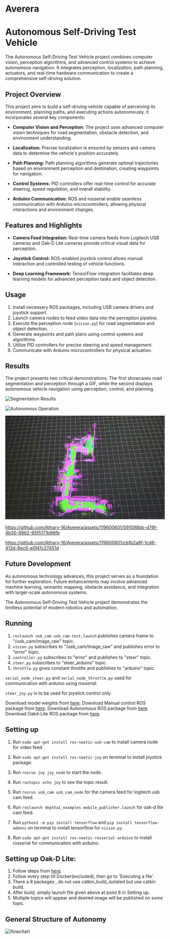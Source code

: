 # Averera
# Autonomous Self-Driving Test Vehicle

The Autonomous Self-Driving Test Vehicle project combines computer vision, perception algorithms, and advanced control systems to achieve autonomous navigation. It integrates perception, localization, path planning, actuators, and real-time hardware communication to create a comprehensive self-driving solution.

## Project Overview

This project aims to build a self-driving vehicle capable of perceiving its environment, planning paths, and executing actions autonomously. It incorporates several key components:

- **Computer Vision and Perception:** The project uses advanced computer vision techniques for road segmentation, obstacle detection, and environment understanding.

- **Localization:** Precise localization is ensured by sensors and camera data to determine the vehicle's position accurately.

- **Path Planning:** Path planning algorithms generate optimal trajectories based on environment perception and destination, creating waypoints for navigation.

- **Control Systems:** PID controllers offer real-time control for accurate steering, speed regulation, and overall stability.

- **Arduino Communication:** ROS and rosserial enable seamless communication with Arduino microcontrollers, allowing physical interactions and environment changes.

## Features and Highlights

- **Camera Feed Integration:** Real-time camera feeds from Logitech USB cameras and Oak-D Lite cameras provide critical visual data for perception.

- **Joystick Control:** ROS-enabled joystick control allows manual interaction and controlled testing of vehicle functions.

- **Deep Learning Framework:** TensorFlow integration facilitates deep learning models for advanced perception tasks and object detection.

## Usage

1. Install necessary ROS packages, including USB camera drivers and joystick support.
2. Launch camera nodes to feed video data into the perception pipeline.
3. Execute the perception node (`vision.py`) for road segmentation and object detection.
4. Generate waypoints and path plans using control systems and algorithms.
5. Utilize PID controllers for precise steering and speed management.
6. Communicate with Arduino microcontrollers for physical actuation.

## Results

The project presents two critical demonstrations. The first showcases road segmentation and perception through a GIF, while the second displays autonomous vehicle navigation using perception, control, and planning.

![Segmentation Results](wda_AdobeExpress.gif)

![Autonomous Operation](aaa.gif)

![3D mapping by SLAM](map.png)



https://github.com/Atharv-16/Averera/assets/119600601/591098bb-d76f-4b30-8962-95f5171b66fb



https://github.com/Atharv-16/Averera/assets/119600601/cb1b2a9f-1cd6-413d-8ec0-e0f41c27451d






## Future Development

As autonomous technology advances, this project serves as a foundation for further exploration. Future enhancements may involve advanced machine learning, semantic mapping, obstacle avoidance, and integration with larger-scale autonomous systems.

The Autonomous Self-Driving Test Vehicle project demonstrates the limitless potential of modern robotics and automation.

## Running

1. `roslaunch usb_cam usb_cam-test.launch` publishes camera frame to "/usb_cam/image_raw" topic.
2. `vision.py` subscribes to "/usb_cam/image_raw" and publishes error to "error" topic.
3. `controller.py` subscribes to "error" and publishes to "steer" topic.
4. `steer.py` subscribes to "steer_arduino" topic.
5. `throttle.py` gives constant throttle and publishes to "arduino" topic.

`serial_node_steer.py` and `serial_node_throttle.py` used for communication with arduino using rosserial.

`steer_joy.py` is to be used for joystick control only.

Download model weights from [here](https://drive.google.com/file/d/1dZHzGoYTvhoo_Ys4Sx4edBHCpdC61raI/view?usp=sharing).
Download Manual control ROS package from [here](https://drive.google.com/file/d/1dvYleEhMm6OSeBeS5bw1i_uCxmsdZ_JS/view?usp=sharing).
Download Autonomous ROS package from [here](https://drive.google.com/file/d/1FMS4M6jBH44xCsQ8LMSfTpOO6fT5P897/view?usp=sharing).
Download Oakd-Lite ROS package from [here](https://drive.google.com/file/d/17iS2hzYX-NaiL9oLPft_460quamsX5fC/view?usp=sharing).
## Setting up

1. Run `sudo apt-get install ros-noetic-usb-cam` to install camera node for video feed
2. Run `sudo apt-get install ros-noetic-joy` on terminal to install joystick package.
3. Run `rosrun joy joy_node` to start the node.
4. Run `rostopic echo joy` to see the topic result.
5. Run `rosrun usb_cam usb_cam_node` for the camera feed for logitech usb cam feed.
6. Run `roslaunch depthai_examples mobile_publisher.launch` for oak-d lite cam feed.

7. Run `python3 -m pip install tensorflow` and `pip install tensorflow-addons` on terminal to install tensorflow for `vision.py`.
8. Run `sudo apt-get install ros-noetic-rosserial-arduino` to install rosserial for communication with arduino.

## Setting up Oak-D Lite:

1. Follow steps from  [here](https://github.com/luxonis/depthai-ros).
2. Follow every step till Docker(excluded), then go to 'Executing a file'.
3. There a 8 packages , do not use catkin_build_isolated but use catkin build.
4. After build, simply launch file given above at point 6 in Setting up.
5. Multiple topics will appear and desired image will be published on some topic.

## General Structure of Autonomy

![flowchart](https://github.com/Atharv-16/Averera/assets/119600601/10c70a10-1a8e-4d39-b091-d55117b2fcaa)



